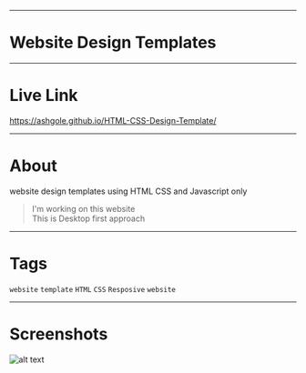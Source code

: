 ***
# Website Design Templates

***
# Live Link
https://ashgole.github.io/HTML-CSS-Design-Template/

***
# About
website design templates using HTML CSS and Javascript only

> I'm working on this website<br>
> This is Desktop first approach

***
# Tags

`website` `template` `HTML` `CSS` `Resposive` `website`

***
# Screenshots

![alt text](https://github.com/ashgole/HTML-CSS-Design-Template/blob/main/template-1/screenshot/all.png)
